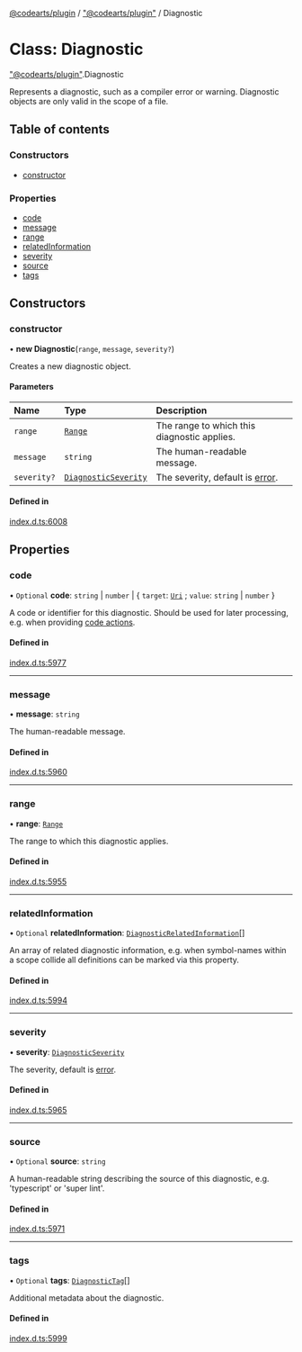 [@codearts/plugin](../README.md) / ["@codearts/plugin"](../modules/_codearts_plugin_.md) / Diagnostic

# Class: Diagnostic

["@codearts/plugin"](../modules/_codearts_plugin_.md).Diagnostic

Represents a diagnostic, such as a compiler error or warning. Diagnostic objects
are only valid in the scope of a file.

## Table of contents

### Constructors

- [constructor](codearts_plugin_.Diagnostic.md#constructor)

### Properties

- [code](codearts_plugin_.Diagnostic.md#code)
- [message](codearts_plugin_.Diagnostic.md#message)
- [range](codearts_plugin_.Diagnostic.md#range)
- [relatedInformation](codearts_plugin_.Diagnostic.md#relatedinformation)
- [severity](codearts_plugin_.Diagnostic.md#severity)
- [source](codearts_plugin_.Diagnostic.md#source)
- [tags](codearts_plugin_.Diagnostic.md#tags)

## Constructors

### constructor

• **new Diagnostic**(`range`, `message`, `severity?`)

Creates a new diagnostic object.

#### Parameters

| Name | Type | Description |
| :------ | :------ | :------ |
| `range` | [`Range`](codearts_plugin_.Range.md) | The range to which this diagnostic applies. |
| `message` | `string` | The human-readable message. |
| `severity?` | [`DiagnosticSeverity`](../enums/codearts_plugin_.DiagnosticSeverity.md) | The severity, default is [error](../enums/codearts_plugin_.DiagnosticSeverity.md#error). |

#### Defined in

[index.d.ts:6008](https://github.com/huaweicloud/cloudide-plugin-api/blob/03b481c/index.d.ts#L6008)

## Properties

### code

• `Optional` **code**: `string` \| `number` \| { `target`: [`Uri`](codearts_plugin_.Uri.md) ; `value`: `string` \| `number`  }

A code or identifier for this diagnostic.
Should be used for later processing, e.g. when providing [code actions](../interfaces/codearts_plugin_.CodeActionContext.md).

#### Defined in

[index.d.ts:5977](https://github.com/huaweicloud/cloudide-plugin-api/blob/03b481c/index.d.ts#L5977)

___

### message

• **message**: `string`

The human-readable message.

#### Defined in

[index.d.ts:5960](https://github.com/huaweicloud/cloudide-plugin-api/blob/03b481c/index.d.ts#L5960)

___

### range

• **range**: [`Range`](codearts_plugin_.Range.md)

The range to which this diagnostic applies.

#### Defined in

[index.d.ts:5955](https://github.com/huaweicloud/cloudide-plugin-api/blob/03b481c/index.d.ts#L5955)

___

### relatedInformation

• `Optional` **relatedInformation**: [`DiagnosticRelatedInformation`](codearts_plugin_.DiagnosticRelatedInformation.md)[]

An array of related diagnostic information, e.g. when symbol-names within
a scope collide all definitions can be marked via this property.

#### Defined in

[index.d.ts:5994](https://github.com/huaweicloud/cloudide-plugin-api/blob/03b481c/index.d.ts#L5994)

___

### severity

• **severity**: [`DiagnosticSeverity`](../enums/codearts_plugin_.DiagnosticSeverity.md)

The severity, default is [error](../enums/codearts_plugin_.DiagnosticSeverity.md#error).

#### Defined in

[index.d.ts:5965](https://github.com/huaweicloud/cloudide-plugin-api/blob/03b481c/index.d.ts#L5965)

___

### source

• `Optional` **source**: `string`

A human-readable string describing the source of this
diagnostic, e.g. 'typescript' or 'super lint'.

#### Defined in

[index.d.ts:5971](https://github.com/huaweicloud/cloudide-plugin-api/blob/03b481c/index.d.ts#L5971)

___

### tags

• `Optional` **tags**: [`DiagnosticTag`](../enums/codearts_plugin_.DiagnosticTag.md)[]

Additional metadata about the diagnostic.

#### Defined in

[index.d.ts:5999](https://github.com/huaweicloud/cloudide-plugin-api/blob/03b481c/index.d.ts#L5999)
